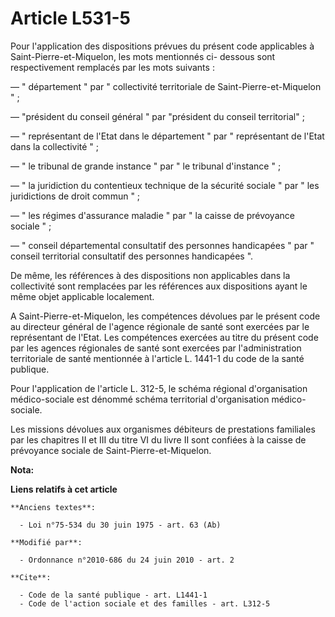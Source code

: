 # Article L531-5

Pour l'application des dispositions prévues du présent code applicables à Saint-Pierre-et-Miquelon, les mots mentionnés ci-
dessous sont respectivement remplacés par les mots suivants :

― " département " par " collectivité territoriale de Saint-Pierre-et-Miquelon " ;

―  "président du conseil général " par "président du conseil territorial" ; 

― " représentant de l'Etat dans le département " par " représentant de l'Etat dans la collectivité " ;

― " le tribunal de grande instance " par " le tribunal d'instance " ;

― " la juridiction du contentieux technique de la sécurité sociale " par " les juridictions de droit commun " ;

― " les régimes d'assurance maladie " par " la caisse de prévoyance sociale " ;

― " conseil départemental consultatif des personnes handicapées " par " conseil territorial consultatif des personnes
handicapées ". 

De même, les références à des dispositions non applicables dans la collectivité sont remplacées par les références aux
dispositions ayant le même objet applicable localement.

A Saint-Pierre-et-Miquelon, les compétences dévolues par le présent code au directeur général de l'agence régionale de santé
sont exercées par le représentant de l'Etat. Les compétences exercées au titre du présent code par les agences régionales de
santé sont exercées par l'administration territoriale de santé mentionnée à l'article L. 1441-1 du code de la santé
publique. 

Pour l'application de l'article L. 312-5, le schéma régional d'organisation médico-sociale est dénommé schéma territorial
d'organisation médico-sociale.

Les missions dévolues aux organismes débiteurs de prestations familiales par les chapitres II et III du titre VI du livre II
sont confiées à la caisse de prévoyance sociale de Saint-Pierre-et-Miquelon.

**Nota:**



**Liens relatifs à cet article**

	**Anciens textes**:

	  - Loi n°75-534 du 30 juin 1975 - art. 63 (Ab)

	**Modifié par**:

	  - Ordonnance n°2010-686 du 24 juin 2010 - art. 2

	**Cite**:

	  - Code de la santé publique - art. L1441-1
	  - Code de l'action sociale et des familles - art. L312-5
